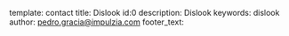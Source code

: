 template: contact
title: Dislook
id:0
description: Dislook
keywords: dislook
author: pedro.gracia@impulzia.com
footer_text: 
